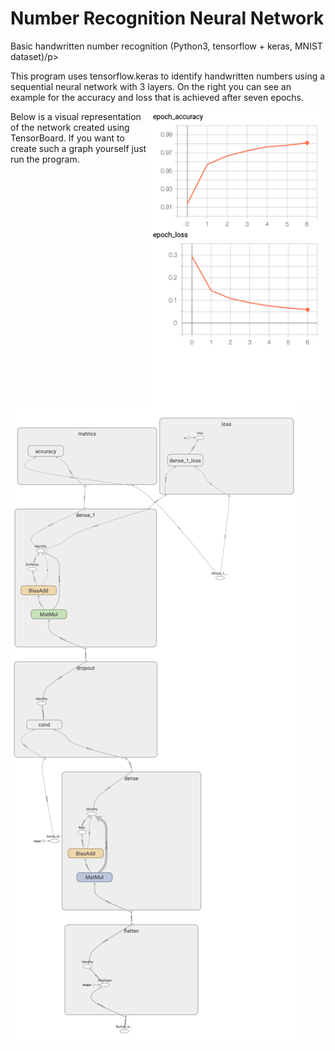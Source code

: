 # Number Recognition Neural Network

<p>Basic handwritten number recognition (Python3, tensorflow + keras, MNIST dataset)/p>

<p>This program uses tensorflow.keras to identify handwritten numbers using a sequential neural network with 3 layers. On the right you can see an example for the accuracy and loss that is achieved after seven epochs. </p>

<img src="./img/acc_and_loss.png" alt="Accuracy and loss"
	title="Model accuracy and loss" width="280" height="466" style="float: right;" />


<p>Below is a visual representation of the network created using TensorBoard. If you want to create such a graph yourself just run the program.</p>

![Visual Representation](./img/model.png)
